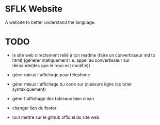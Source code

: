 # SFLK Website

A website to better understand the language.

# TODO

- le site web directement relié à ton readme (faire un convertisseur md to html)
  (générer statiquement i.e. appel au convertisseur sur demande(dès que le repo est modifié))

- gérer mieux l'affichage pour télephone

- gérer mieux l'affichage du code sur plusieurs ligne (colorier syntaxiquement)

- gérer l'affichage des tableaux bien clean

- changer lien du footer

- tout mettre sur le github officiel du site web

